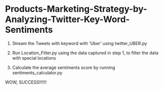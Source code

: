 # Products-Marketing-Strategy-by-Analyzing-Twitter-Key-Word-Sentiments

1. Stream the Tweets with keyword with ‘Uber’ using twitter_UBER.py

2. Run Location_Filter.py using the data captured in step 1, to filter the data with special locations

3. Calculate the average sentiments score by running sentiments_calculator.py

WOW, SUCCESS!!!!!!
